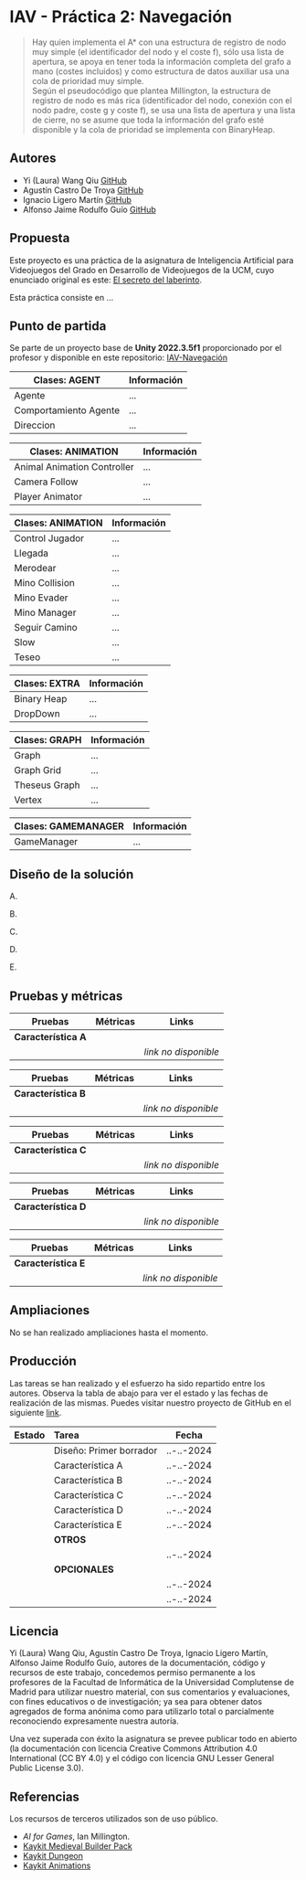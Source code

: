 # IAV - Práctica 2: Navegación

> Hay quien implementa el A* con una estructura de registro de nodo muy simple (el identificador del nodo y el coste f), sólo usa lista de apertura, se apoya en tener toda la información completa del grafo a mano (costes incluidos) y como estructura de datos auxiliar usa una cola de prioridad muy simple.  
Según el pseudocódigo que plantea Millington, la estructura de registro de nodo es más rica (identificador del nodo, conexión con el nodo padre, coste g y coste f), se usa una lista de apertura y una lista de cierre, no se asume que toda la información del grafo esté disponible y la cola de prioridad se implementa con BinaryHeap.

## Autores
- Yi (Laura) Wang Qiu [GitHub](https://github.com/LauraWangQiu)
- Agustín Castro De Troya [GitHub](https://github.com/AgusCDT)
- Ignacio Ligero Martín [GitHub](https://github.com/theligero)
- Alfonso Jaime Rodulfo Guío [GitHub](https://github.com/ARodulfo)

## Propuesta
Este proyecto es una práctica de la asignatura de Inteligencia Artificial para Videojuegos del Grado en Desarrollo de Videojuegos de la UCM, cuyo enunciado original es este: [El secreto del laberinto](https://narratech.com/es/inteligencia-artificial-para-videojuegos/navegacion/el-secreto-del-laberinto/).

Esta práctica consiste en ...

## Punto de partida

Se parte de un proyecto base de **Unity 2022.3.5f1** proporcionado por el profesor y disponible en este repositorio: [IAV-Navegación](https://github.com/Narratech/IAV-Navegacion)

| Clases: AGENT | Información |
| - | - |
| Agente | ... |
| Comportamiento Agente | ... |
| Direccion | ... |

| Clases: ANIMATION | Información |
| - | - |
| Animal Animation Controller | ... |
| Camera Follow | ... |
| Player Animator | ... |

| Clases: ANIMATION | Información |
| - | - |
| Control Jugador | ... |
| Llegada | ... |
| Merodear | ... |
| Mino Collision | ... |
| Mino Evader | ... |
| Mino Manager | ... |
| Seguir Camino | ... |
| Slow | ... |
| Teseo | ... |

| Clases: EXTRA | Información |
| - | - |
| Binary Heap | ... |
| DropDown | ... |

| Clases: GRAPH | Información |
| - | - |
| Graph | ... |
| Graph Grid | ... |
| Theseus Graph | ... |
| Vertex | ... |

| Clases: GAMEMANAGER | Información |
| - | - |
| GameManager | ... |

## Diseño de la solución

A.

B.

C.

D.

E.

## Pruebas y métricas

| Pruebas | Métricas | Links |
|:-:|:-:|:-:|
| **Característica A** | | |
| | | _link no disponible_ |

| Pruebas | Métricas | Links |
|:-:|:-:|:-:|
| **Característica B** | | |
| | | _link no disponible_ |

| Pruebas | Métricas | Links |
|:-:|:-:|:-:|
| **Característica C** | | |
| | | _link no disponible_ |

| Pruebas | Métricas | Links |
|:-:|:-:|:-:|
| **Característica D** | | |
| | | _link no disponible_ |

| Pruebas | Métricas | Links |
|:-:|:-:|:-:|
| **Característica E** | | |
| | | _link no disponible_ |

## Ampliaciones

No se han realizado ampliaciones hasta el momento.

## Producción

Las tareas se han realizado y el esfuerzo ha sido repartido entre los autores. Observa la tabla de abajo para ver el estado y las fechas de realización de las mismas. Puedes visitar nuestro proyecto de GitHub en el siguiente [link](https://github.com/orgs/IAV24-G02/projects/2/).

| Estado  |  Tarea  |  Fecha  |  
|:-:|:--|:-:|
|  | Diseño: Primer borrador | ..-..-2024 |
|  | Característica A | ..-..-2024 |
|  | Característica B | ..-..-2024 |
|  | Característica C | ..-..-2024 |
|  | Característica D | ..-..-2024 |
|  | Característica E | ..-..-2024 |
|  | **OTROS** | |
|  |  | ..-..-2024 |
|  |  **OPCIONALES**  | |
|  |  | ..-..-2024 |
|  |  | ..-..-2024 |

## Licencia

Yi (Laura) Wang Qiu, Agustín Castro De Troya, Ignacio Ligero Martín, Alfonso Jaime Rodulfo Guío, autores de la documentación, código y recursos de este trabajo, concedemos permiso permanente a los profesores de la Facultad de Informática de la Universidad Complutense de Madrid para utilizar nuestro material, con sus comentarios y evaluaciones, con fines educativos o de investigación; ya sea para obtener datos agregados de forma anónima como para utilizarlo total o parcialmente reconociendo expresamente nuestra autoría.

Una vez superada con éxito la asignatura se prevee publicar todo en abierto (la documentación con licencia Creative Commons Attribution 4.0 International (CC BY 4.0) y el código con licencia GNU Lesser General Public License 3.0).

## Referencias

Los recursos de terceros utilizados son de uso público.

- *AI for Games*, Ian Millington.
- [Kaykit Medieval Builder Pack](https://kaylousberg.itch.io/kaykit-medieval-builder-pack)
- [Kaykit Dungeon](https://kaylousberg.itch.io/kaykit-dungeon)
- [Kaykit Animations](https://kaylousberg.itch.io/kaykit-animations)
